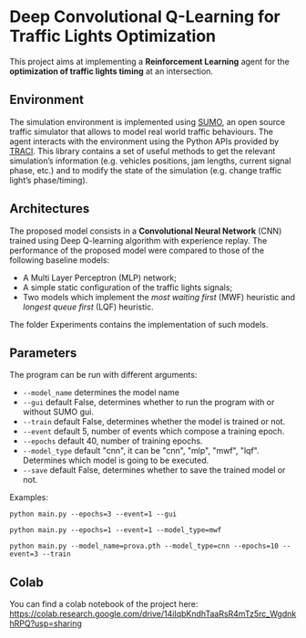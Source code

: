 # Deep Convolutional Q-Learning for Traffic Lights Optimization
This project aims at implementing a **Reinforcement Learning** agent for the **optimization of traffic lights timing** at an intersection.
## Environment
The simulation environment is implemented using [SUMO](https://sumo.dlr.de/docs/Tools/Sumolib.html), an open source traffic simulator  that allows to model real world traffic behaviours. 
The agent interacts with the environment using the Python APIs provided by [TRACI](https://sumo.dlr.de/docs/TraCI.html). This library contains a set of useful methods to get the relevant 
simulation’s information (e.g. vehicles positions, jam lengths, current signal phase, etc.) and to modify the state of the simulation (e.g. change traffic light’s phase/timing).

## Architectures
The proposed model consists in a **Convolutional Neural Network** (CNN) trained using Deep Q-learning algorithm with experience replay.
The performance of the proposed model were compared to those of the following baseline models:
- A Multi Layer Perceptron (MLP) network;
- A simple static configuration of the traffic lights signals;
- Two models which implement the _most waiting first_ (MWF) heuristic and _longest queue first_ (LQF) heuristic.

The folder Experiments contains the implementation of such models.

## Parameters
The program can be run with different arguments:
- `--model_name` determines the model name
- `--gui` default False, determines whether to run the program with or without SUMO gui.
- `--train` default False, determines whether the model is trained or not.
- `--event` default 5, number of events which compose a training epoch.
- `--epochs` default 40, number of training epochs.
- `--model_type` default "cnn", it can be "cnn", "mlp", "mwf", "lqf". Determines which model is going to be executed.
- `--save` default False, determines whether to save the trained model or not.

Examples:
```
python main.py --epochs=3 --event=1 --gui

python main.py --epochs=1 --event=1 --model_type=mwf

python main.py --model_name=prova.pth --model_type=cnn --epochs=10 --event=3 --train
```

## Colab
You can find a colab notebook of the project here: https://colab.research.google.com/drive/14iIqbKndhTaaRsR4mTz5rc_WgdnkhRPQ?usp=sharing
